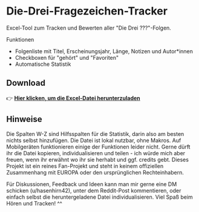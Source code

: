 # Die-Drei-Fragezeichen-Tracker
Excel-Tool zum Tracken und Bewerten aller "Die Drei ???"-Folgen.

Funktionen
- Folgenliste mit Titel, Erscheinungsjahr, Länge, Notizen und Autor*innen
- Checkboxen für "gehört" und "Favoriten"
- Automatische Statistik 

## Download
👉 **[Hier klicken, um die Excel-Datei herunterzuladen](./Die%20Drei%20Fragezeichen_Tracker.xlsx)**

## Hinweise
Die Spalten W-Z sind Hilfsspalten für die Statistik, darin also am besten nichts selbst hinzufügen.
Die Datei ist lokal nutzbar, ohne Makros. Auf Mobilgeräten funktionieren einige der Funktionen leider nicht.
Gerne dürft ihr die Datei kopieren, individualisieren und teilen - ich würde mich aber freuen, wenn ihr erwähnt wo ihr sie herhabt und ggf. credits gebt.
Dieses Projekt ist ein reines Fan-Projekt und steht in keinem offiziellen Zusammenhang mit EUROPA oder den ursprünglichen Rechteinhabern.

Für Diskussionen, Feedback und Ideen kann man mir gerne eine DM schicken (u/hasenhirn42), unter dem Reddit-Post kommentieren, oder einfach selbst die heruntergeladene Datei individualisieren.
Viel Spaß beim Hören und Tracken! ^^
